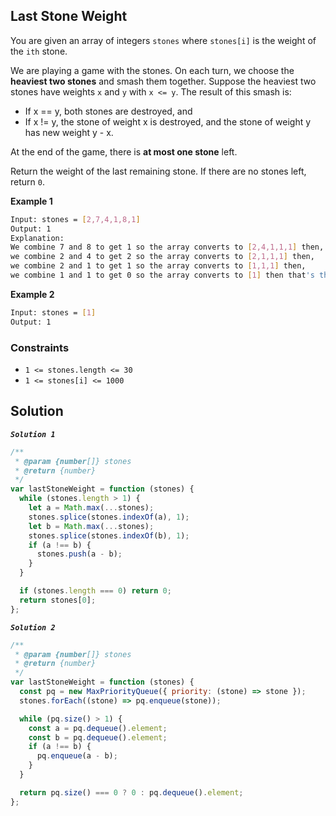 ## Last Stone Weight

You are given an array of integers `stones` where `stones[i]` is the weight of the `ith` stone.

We are playing a game with the stones. On each turn, we choose the **heaviest two stones** and smash them together. Suppose the heaviest two stones have weights `x` and `y` with `x <= y`. The result of this smash is:

- If x == y, both stones are destroyed, and
- If x != y, the stone of weight x is destroyed, and the stone of weight y has new weight y - x.

At the end of the game, there is **at most one stone** left.

Return the weight of the last remaining stone. If there are no stones left, return `0`.

**Example 1**

```bash
Input: stones = [2,7,4,1,8,1]
Output: 1
Explanation:
We combine 7 and 8 to get 1 so the array converts to [2,4,1,1,1] then,
we combine 2 and 4 to get 2 so the array converts to [2,1,1,1] then,
we combine 2 and 1 to get 1 so the array converts to [1,1,1] then,
we combine 1 and 1 to get 0 so the array converts to [1] then that's the value of the last stone.
```

**Example 2**

```bash
Input: stones = [1]
Output: 1
```

### Constraints

- `1 <= stones.length <= 30`
- `1 <= stones[i] <= 1000`

## Solution

**_`Solution 1`_**

```javascript
/**
 * @param {number[]} stones
 * @return {number}
 */
var lastStoneWeight = function (stones) {
  while (stones.length > 1) {
    let a = Math.max(...stones);
    stones.splice(stones.indexOf(a), 1);
    let b = Math.max(...stones);
    stones.splice(stones.indexOf(b), 1);
    if (a !== b) {
      stones.push(a - b);
    }
  }

  if (stones.length === 0) return 0;
  return stones[0];
};
```

**_`Solution 2`_**

```javascript
/**
 * @param {number[]} stones
 * @return {number}
 */
var lastStoneWeight = function (stones) {
  const pq = new MaxPriorityQueue({ priority: (stone) => stone });
  stones.forEach((stone) => pq.enqueue(stone));

  while (pq.size() > 1) {
    const a = pq.dequeue().element;
    const b = pq.dequeue().element;
    if (a !== b) {
      pq.enqueue(a - b);
    }
  }

  return pq.size() === 0 ? 0 : pq.dequeue().element;
};
```
